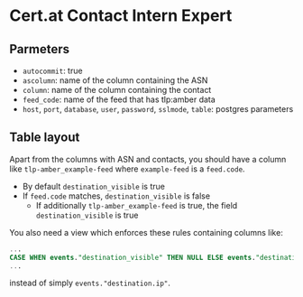 Cert.at Contact Intern Expert
=============================

Parmeters
---------

 * `autocommit`: true
 * `ascolumn`: name of the column containing the ASN
 * `column`: name of the column containing the contact
 * `feed_code`: name of the feed that has tlp:amber data
 * `host`, `port`, `database`, `user`, `password`, `sslmode`, `table`: postgres parameters

Table layout
------------

Apart from the columns with ASN and contacts, you should have a column like `tlp-amber_example-feed` where `example-feed` is a `feed.code`.
 * By default `destination_visible` is true
 * If `feed.code` matches, `destination_visible` is false
   * If additionally `tlp-amber_example-feed` is true, the field `destination_visible` is true

You also need a view which enforces these rules containing columns like:

```sql
...
CASE WHEN events."destination_visible" THEN NULL ELSE events."destination.ip" END AS "destination.ip",
...
```
instead of simply `events."destination.ip"`.
